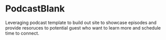 # PodcastBlank
Leveraging podcast template to build out site to showcase episodes and provide resoruces to potential guest who want to learn more and schedule time to connect. 
